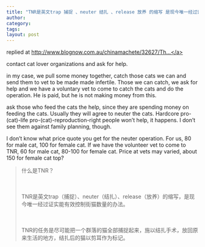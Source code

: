 ```yaml
---
title: "TNR是英文trap 捕捉 、neuter 结扎 、release 放养 的缩写 是现今唯一经过证实能有效控制街猫数量的办法。"
author:
category: 
tags: 
layout: post
---
```

replied at <a href="http://www.blognow.com.au/chinamachete/32627/The_irresponsibility_of_cat_feeders.html">http://www.blognow.com.au/chinamachete/32627/Th...</a>

contact cat lover organizations and ask for help.

in my case, we pull some money together, catch those cats we can and send them to vet to be made made infertile. Those we can catch, we ask for help and we have a voluntary vet to come to catch the cats and do the operation. He is paid, but he is not making money from this.

ask those who feed the cats the help, since they are spending money on feeding the cats. Usually they will agree to neuter the cats. Hardcore pro-(cat)-life pro-(cat)-reproduction-right people won’t help, it happens. I don’t see them against family planning, though.

I don’t know what price quote you get for the neuter operation. For us, 80 for male cat, 100 for female cat. If we have the volunteer vet to come to TNR, 60 for male cat, 80-100 for female cat. Price at vets may varied, about 150 for female cat top?

<blockquote>

什么是TNR？

　　

TNR是英文trap（捕捉）、neuter（结扎）、release（放养）的缩写，是现今唯一经过证实能有效控制街猫数量的办法。

　　

TNR的任务是尽可能把一个群落的猫全部捕捉起来，施以结扎手术，放回原来生活的地方，结扎后的猫以剪耳作为标记。

</blockquote>

